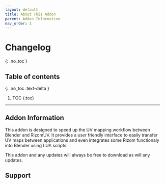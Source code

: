 ```yaml
---
layout: default
title: About This Addon
parent: Addon Information
nav_order: 1
---
```

# Changelog
{: .no_toc }

## Table of contents
{: .no_toc .text-delta }

1. TOC
{:toc}

---
## Addon Information

This addon is designed to speed up the UV mapping workflow between Blender and RizomUV. It provides a user friendly interface to easily transfer UV maps between applications and even integrates some Rizom functionaly into Blender using LUA scripts.

This addon and any updates will always be free to download as will any updates.

## Support
